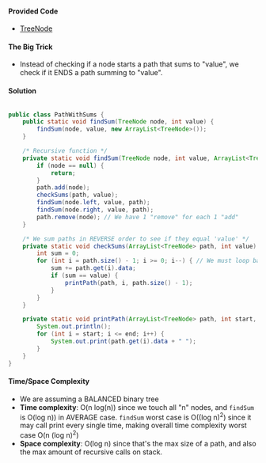 #### Provided Code

- [TreeNode](https://github.com/RodneyShag/Interview_solutions/blob/master/Solutions/Implement%20a%20TreeNode.md)

#### The Big Trick

- Instead of checking if a node starts a path that sums to "value", we check if it ENDS a path summing to "value".

#### Solution

```java

public class PathWithSums {
    public static void findSum(TreeNode node, int value) {
        findSum(node, value, new ArrayList<TreeNode>());
    }

    /* Recursive function */
    private static void findSum(TreeNode node, int value, ArrayList<TreeNode> path) {
        if (node == null) {
            return;
        }
        path.add(node);
        checkSums(path, value);
        findSum(node.left, value, path);
        findSum(node.right, value, path);
        path.remove(node); // We have 1 "remove" for each 1 "add"
    }

    /* We sum paths in REVERSE order to see if they equal 'value' */
    private static void checkSums(ArrayList<TreeNode> path, int value) {
        int sum = 0;
        for (int i = path.size() - 1; i >= 0; i--) { // We must loop backwards
            sum += path.get(i).data;
            if (sum == value) {
                printPath(path, i, path.size() - 1);
            }
        }
    }

    private static void printPath(ArrayList<TreeNode> path, int start, int end) {
        System.out.println();
        for (int i = start; i <= end; i++) {
            System.out.print(path.get(i).data + " ");
        }
    }
}
```

#### Time/Space Complexity

- We are assuming a BALANCED binary tree
- __Time complexity__: O(n log(n)) since we touch all "n" nodes, and `findSum` is O(log n)) in AVERAGE case. `findSum` worst case is O((log n)<sup>2</sup>) since it may call print every single time, making overall time complexity worst case O(n (log n)<sup>2</sup>)
- __Space complexity__: O(log n) since that's the max size of a path, and also the max amount of recursive calls on stack.
